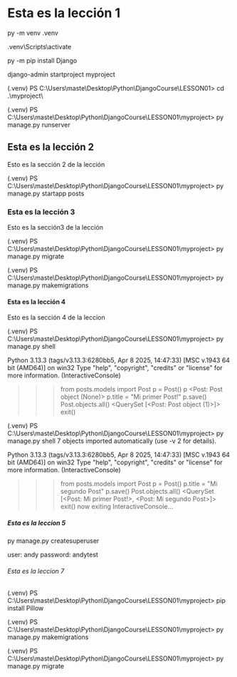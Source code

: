 # Esta es la lección 1

py -m venv .venv

.venv\Scripts\activate

py -m pip install Django

django-admin startproject myproject

(.venv) PS C:\Users\maste\Desktop\Python\DjangoCourse\LESSON01> cd .\myproject\

(.venv) PS C:\Users\maste\Desktop\Python\DjangoCourse\LESSON01\myproject> py manage.py runserver

## Esta es la lección 2

Esto es la sección 2 de la lección

(.venv) PS C:\Users\maste\Desktop\Python\DjangoCourse\LESSON01\myproject>
py manage.py startapp posts

### Esta es la lección 3

Esto es la sección3 de la lección

(.venv) PS C:\Users\maste\Desktop\Python\DjangoCourse\LESSON01\myproject> py manage.py migrate

(.venv) PS C:\Users\maste\Desktop\Python\DjangoCourse\LESSON01\myproject> py manage.py makemigrations

#### Esta es la lección 4

Esto es la sección 4 de la leccion

(.venv) PS C:\Users\maste\Desktop\Python\DjangoCourse\LESSON01\myproject> py manage.py shell

Python 3.13.3 (tags/v3.13.3:6280bb5, Apr 8 2025, 14:47:33) [MSC v.1943 64 bit (AMD64)] on win32
Type "help", "copyright", "credits" or "license" for more information.
(InteractiveConsole)

> > > from posts.models import Post
> > > p = Post()
> > > p
> > > <Post: Post object (None)>
> > > p.title = "Mi primer Post!"
> > > p.save()
> > > Post.objects.all()
> > > <QuerySet [<Post: Post object (1)>]>
> > > exit()

(.venv) PS C:\Users\maste\Desktop\Python\DjangoCourse\LESSON01\myproject> py manage.py shell
7 objects imported automatically (use -v 2 for details).

Python 3.13.3 (tags/v3.13.3:6280bb5, Apr 8 2025, 14:47:33) [MSC v.1943 64 bit (AMD64)] on win32
Type "help", "copyright", "credits" or "license" for more information.
(InteractiveConsole)

> > > from posts.models import Post
> > > p = Post()
> > > p.title = "Mi segundo Post"
> > > p.save()
> > > Post.objects.all()
> > > <QuerySet [<Post: Mi primer Post!>, <Post: Mi segundo Post>]>
> > > exit()
> > > now exiting InteractiveConsole...

##### Esta es la leccion 5

py manage.py createsuperuser

user: andy
password: andytest

###### Esta es la leccion 7

(.venv) PS C:\Users\maste\Desktop\Python\DjangoCourse\LESSON01\myproject> pip install Pillow

(.venv) PS C:\Users\maste\Desktop\Python\DjangoCourse\LESSON01\myproject> py manage.py makemigrations

(.venv) PS C:\Users\maste\Desktop\Python\DjangoCourse\LESSON01\myproject> py manage.py migrate
